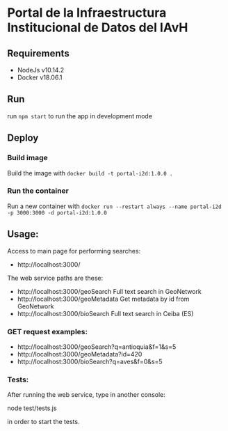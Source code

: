 # Portal de la Infraestructura Institucional de Datos del IAvH

## Requirements

* NodeJs v10.14.2
* Docker v18.06.1

## Run

run `npm start` to run the app in development mode

## Deploy

### Build image
Build the image with `docker build -t portal-i2d:1.0.0 .`

### Run the container
Run a new container with `docker run --restart always --name portal-i2d -p 3000:3000 -d portal-i2d:1.0.0`

## Usage:

Access to main page for performing searches:

* http://localhost:3000/

The web service paths are these:

* http://localhost:3000/geoSearch               Full text search in GeoNetwork
* http://localhost:3000/geoMetadata             Get metadata by id from GeoNetwork
* http://localhost:3000/bioSearch               Full text search in Ceiba (ES)

### GET request examples:

* http://localhost:3000/geoSearch?q=antioquia&f=1&s=5
* http://localhost:3000/geoMetadata?id=420
* http://localhost:3000/bioSearch?q=aves&f=0&s=5

### Tests:

After running the web service, type in another console:

   node test/tests.js

in order to start the tests.
